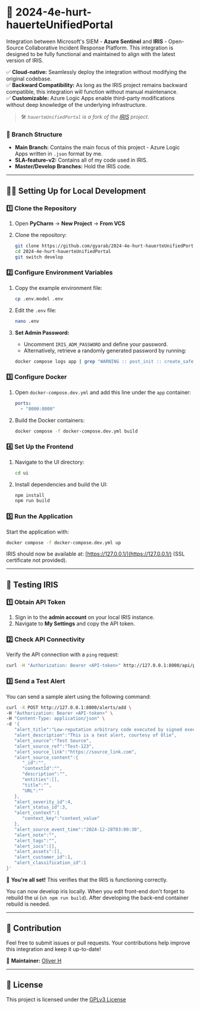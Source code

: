 # 🚀 2024-4e-hurt-hauerteUnifiedPortal

Integration between Microsoft's SIEM - **Azure Sentinel** and **IRIS** - Open-Source Collaborative Incident Response Platform. This integration is designed to be fully functional and maintained to align with the latest version of IRIS.

✅ **Cloud-native:** Seamlessly deploy the integration without modifying the original codebase.  
✅ **Backward Compatibility:** As long as the IRIS project remains backward compatible, this integration will function without manual maintenance.  
✅ **Customizable:** Azure Logic Apps enable third-party modifications without deep knowledge of the underlying infrastructure.  

> 🛠️ *`hauerteUnifiedPortal` is a fork of the [IRIS](https://github.com/dfir-iris/iris-web) project.*

### 📁 Branch Structure

- **Main Branch:** Contains the main focus of this project - Azure Logic Apps written in `.json` format by me.
- **SLA-feature-v2:** Contains all of my code used in IRIS. 
- **Master/Develop Branches:** Hold the IRIS code.

---

## 🧑‍💻 Setting Up for Local Development

### 1️⃣ Clone the Repository

1. Open **PyCharm** → **New Project** → **From VCS**  
2. Clone the repository:

    ```sh
    git clone https://github.com/gyarab/2024-4e-hurt-hauerteUnifiedPortal.git
    cd 2024-4e-hurt-hauerteUnifiedPortal
    git switch develop
    ```

### 2️⃣ Configure Environment Variables

1. Copy the example environment file:

    ```sh
    cp .env.model .env
    ```

2. Edit the `.env` file:

    ```sh
    nano .env
    ```

3. **Set Admin Password:**

   - Uncomment `IRIS_ADM_PASSWORD` and define your password.
   - Alternatively, retrieve a randomly generated password by running:

    ```sh
    docker compose logs app | grep "WARNING :: post_init :: create_safe_admin"
    ```

### 3️⃣ Configure Docker

1. Open `docker-compose.dev.yml` and add this line under the `app` container:

    ```yaml
    ports:
      - "8000:8000"
    ```

2. Build the Docker containers:

    ```sh
    docker compose -f docker-compose.dev.yml build
    ```

### 4️⃣ Set Up the Frontend

1. Navigate to the UI directory:

    ```sh
    cd ui
    ```

2. Install dependencies and build the UI:

    ```sh
    npm install
    npm run build
    ```

### 5️⃣ Run the Application

Start the application with:

```sh
docker compose -f docker-compose.dev.yml up
```

IRIS should now be available at: [https://127.0.0.1/](https://127.0.0.1/) (SSL certificate not provided).

---

## 🔗 Testing IRIS

### 1️⃣ Obtain API Token

1. Sign in to the **admin account** on your local IRIS instance.
2. Navigate to **My Settings** and copy the API token.

### 2️⃣ Check API Connectivity

Verify the API connection with a `ping` request:

```sh
curl -H "Authorization: Bearer <API-token>" http://127.0.0.1:8000/api/ping
```

### 3️⃣ Send a Test Alert

You can send a sample alert using the following command:

```sh
curl -X POST http://127.0.0.1:8000/alerts/add \
-H "Authorization: Bearer <API-token>" \
-H "Content-Type: application/json" \
-d '{
   "alert_title":"Low-reputation arbitrary code executed by signed executable",
   "alert_description":"This is a test alert, courtesy of Olie",
   "alert_source":"Test Source",
   "alert_source_ref":"Test-123",
   "alert_source_link":"https://source_link.com",
   "alert_source_content":{
      "_id":"",
      "contextId":"",
      "description":"",
      "entities":[],
      "title":"",
      "URL":""
   },
   "alert_severity_id":4,
   "alert_status_id":3,
   "alert_context":{
      "context_key":"context_value"
   },
   "alert_source_event_time":"2024-12-28T03:00:30",
   "alert_note":"",
   "alert_tags":"",
   "alert_iocs":[],
   "alert_assets":[],
   "alert_customer_id":1,
   "alert_classification_id":1
}'
```

🎉 **You're all set!** This verifies that the IRIS is functioning correctly.

You can now develop iris locally. When you edit front-end don't forget to rebuild the ui (```sh npm run build```). After developing the back-end container rebuild is needed.

---

## 📌 Contribution

Feel free to submit issues or pull requests. Your contributions help improve this integration and keep it up-to-date!

👤 **Maintainer:** [Oliver H](https://github.com/gyarab)

---

## 📜 License

This project is licensed under the [GPLv3 License](https://github.com/gyarab/2024-4e-hurt-hauerteUnifiedPortal/blob/master/LICENSE.txt)

